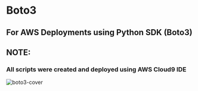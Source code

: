# Boto3
## For AWS  Deployments using Python SDK (Boto3)

## NOTE: 
### All scripts were created and deployed using AWS Cloud9 IDE

![boto3-cover](https://user-images.githubusercontent.com/116639830/218316723-6c9e694f-8e1f-4118-91ec-63f960d0e168.png)
